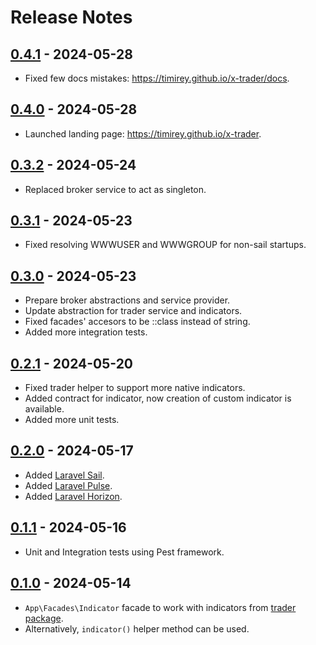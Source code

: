 # Release Notes

## [0.4.1](https://github.com/timirey/x-trader/compare/0.4.0...0.4.1) - 2024-05-28

* Fixed few docs mistakes: https://timirey.github.io/x-trader/docs.

## [0.4.0](https://github.com/timirey/x-trader/compare/0.3.2...0.4.0) - 2024-05-28

* Launched landing page: https://timirey.github.io/x-trader.

## [0.3.2](https://github.com/timirey/x-trader/compare/0.3.1...0.3.2) - 2024-05-24

* Replaced broker service to act as singleton.

## [0.3.1](https://github.com/timirey/x-trader/compare/0.3.0...0.3.1) - 2024-05-23

* Fixed resolving WWWUSER and WWWGROUP for non-sail startups.

## [0.3.0](https://github.com/timirey/x-trader/compare/0.2.1...0.3.0) - 2024-05-23

* Prepare broker abstractions and service provider.
* Update abstraction for trader service and indicators.
* Fixed facades' accesors to be ::class instead of string.
* Added more integration tests.

## [0.2.1](https://github.com/timirey/x-trader/compare/0.2.0...0.2.1) - 2024-05-20

* Fixed trader helper to support more native indicators.
* Added contract for indicator, now creation of custom indicator is available.
* Added more unit tests.

## [0.2.0](https://github.com/timirey/x-trader/compare/0.1.0...0.2.0) - 2024-05-17

* Added [Laravel Sail](https://laravel.com/docs/11.x/sail).
* Added [Laravel Pulse](https://pulse.laravel.com).
* Added [Laravel Horizon](https://laravel.com/docs/11.x/horizon).

## [0.1.1](https://github.com/timirey/x-trader/compare/0.1.0...0.1.1) - 2024-05-16

* Unit and Integration tests using Pest framework.

## [0.1.0](https://github.com/timirey/x-trader-laravel/releases/tag/0.1.0) - 2024-05-14

* `App\Facades\Indicator` facade to work with indicators from [trader package](https://pecl.php.net/package/trader).
* Alternatively, `indicator()` helper method can be used.

